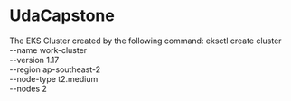 # UdaCapstone

The EKS Cluster created by the following command:
eksctl create cluster \
--name work-cluster \
--version 1.17 \
--region ap-southeast-2 \
--node-type t2.medium \
--nodes 2
